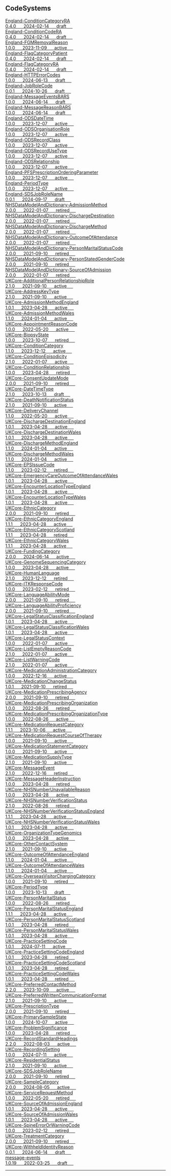## CodeSystems


<div class="project-container">


<a href="https://simplifier.net/NHS-England-Programme-Implementation-Guides/CodeSystem-England-ConditionCategoryRA" class="child-title">
<div class="title">England-ConditionCategoryRA</div>
<div class="description">
  0.4.0 &nbsp;&nbsp;&nbsp;&nbsp;
  2024-02-14 &nbsp;&nbsp;&nbsp;&nbsp;
<span class="status draft">draft</span> &nbsp;&nbsp;&nbsp;&nbsp;
</div>
</a>
<div class="project-container">


<a href="https://simplifier.net/NHS-England-Programme-Implementation-Guides/CodeSystem-England-ConditionCodeRA" class="child-title">
<div class="title">England-ConditionCodeRA</div>
<div class="description">
  0.4.0 &nbsp;&nbsp;&nbsp;&nbsp;
  2024-02-14 &nbsp;&nbsp;&nbsp;&nbsp;
<span class="status draft">draft</span> &nbsp;&nbsp;&nbsp;&nbsp;
</div>
</a>
<div class="project-container">


<a href="https://simplifier.net/nhs-england-implementation-guide/CodeSystem-England-FGMRemovalReason" class="child-title">
<div class="title">England-FGMRemovalReason</div>
<div class="description">
  1.0.0 &nbsp;&nbsp;&nbsp;&nbsp;
  2023-11-09 &nbsp;&nbsp;&nbsp;&nbsp;
<span class="status active">active</span> &nbsp;&nbsp;&nbsp;&nbsp;
</div>
</a>
<div class="project-container">


<a href="https://simplifier.net/NHS-England-Programme-Implementation-Guides/CodeSystem-England-FlagCategoryPatient" class="child-title">
<div class="title">England-FlagCategoryPatient</div>
<div class="description">
  0.4.0 &nbsp;&nbsp;&nbsp;&nbsp;
  2024-02-14 &nbsp;&nbsp;&nbsp;&nbsp;
<span class="status draft">draft</span> &nbsp;&nbsp;&nbsp;&nbsp;
</div>
</a>
<div class="project-container">


<a href="https://simplifier.net/NHS-England-Programme-Implementation-Guides/CodeSystem-England-FlagCategoryRA" class="child-title">
<div class="title">England-FlagCategoryRA</div>
<div class="description">
  0.4.0 &nbsp;&nbsp;&nbsp;&nbsp;
  2024-02-14 &nbsp;&nbsp;&nbsp;&nbsp;
<span class="status draft">draft</span> &nbsp;&nbsp;&nbsp;&nbsp;
</div>
</a>
<div class="project-container">


<a href="https://simplifier.net/nhs-england-implementation-guide/CodeSystem-England-HTTPErrorCodes" class="child-title">
<div class="title">England-HTTPErrorCodes</div>
<div class="description">
  1.0.0 &nbsp;&nbsp;&nbsp;&nbsp;
  2024-06-13 &nbsp;&nbsp;&nbsp;&nbsp;
<span class="status draft">draft</span> &nbsp;&nbsp;&nbsp;&nbsp;
</div>
</a>
<div class="project-container">


<a href="https://simplifier.net/NHS-England-Programme-Implementation-Guides/CodeSystem-England-JobRoleCode" class="child-title">
<div class="title">England-JobRoleCode</div>
<div class="description">
  0.0.1 &nbsp;&nbsp;&nbsp;&nbsp;
  2024-10-26 &nbsp;&nbsp;&nbsp;&nbsp;
<span class="status draft">draft</span> &nbsp;&nbsp;&nbsp;&nbsp;
</div>
</a>
<div class="project-container">


<a href="https://simplifier.net/nhs-england-implementation-guide/CodeSystem-England-MessageEventsBARS" class="child-title">
<div class="title">England-MessageEventsBARS</div>
<div class="description">
  1.0.0 &nbsp;&nbsp;&nbsp;&nbsp;
  2024-06-14 &nbsp;&nbsp;&nbsp;&nbsp;
<span class="status draft">draft</span> &nbsp;&nbsp;&nbsp;&nbsp;
</div>
</a>
<div class="project-container">


<a href="https://simplifier.net/nhs-england-implementation-guide/CodeSystem-England-MessageReasonBARS" class="child-title">
<div class="title">England-MessageReasonBARS</div>
<div class="description">
  1.0.0 &nbsp;&nbsp;&nbsp;&nbsp;
  2024-06-14 &nbsp;&nbsp;&nbsp;&nbsp;
<span class="status draft">draft</span> &nbsp;&nbsp;&nbsp;&nbsp;
</div>
</a>
<div class="project-container">


<a href="https://simplifier.net/nhs-england-implementation-guide/CodeSystem-England-ODSDateTime" class="child-title">
<div class="title">England-ODSDateTime</div>
<div class="description">
  1.0.0 &nbsp;&nbsp;&nbsp;&nbsp;
  2023-12-07 &nbsp;&nbsp;&nbsp;&nbsp;
<span class="status active">active</span> &nbsp;&nbsp;&nbsp;&nbsp;
</div>
</a>
<div class="project-container">


<a href="https://simplifier.net/nhs-england-implementation-guide/CodeSystem-England-ODSOrganisationRole" class="child-title">
<div class="title">England-ODSOrganisationRole</div>
<div class="description">
  1.0.0 &nbsp;&nbsp;&nbsp;&nbsp;
  2023-12-07 &nbsp;&nbsp;&nbsp;&nbsp;
<span class="status active">active</span> &nbsp;&nbsp;&nbsp;&nbsp;
</div>
</a>
<div class="project-container">


<a href="https://simplifier.net/nhs-england-implementation-guide/CodeSystem-England-ODSRecordClass" class="child-title">
<div class="title">England-ODSRecordClass</div>
<div class="description">
  1.0.0 &nbsp;&nbsp;&nbsp;&nbsp;
  2023-12-07 &nbsp;&nbsp;&nbsp;&nbsp;
<span class="status active">active</span> &nbsp;&nbsp;&nbsp;&nbsp;
</div>
</a>
<div class="project-container">


<a href="https://simplifier.net/nhs-england-implementation-guide/CodeSystem-England-ODSRecordUseType" class="child-title">
<div class="title">England-ODSRecordUseType</div>
<div class="description">
  1.0.0 &nbsp;&nbsp;&nbsp;&nbsp;
  2023-12-07 &nbsp;&nbsp;&nbsp;&nbsp;
<span class="status active">active</span> &nbsp;&nbsp;&nbsp;&nbsp;
</div>
</a>
<div class="project-container">


<a href="https://simplifier.net/nhs-england-implementation-guide/CodeSystem-England-ODSRelationship" class="child-title">
<div class="title">England-ODSRelationship</div>
<div class="description">
  1.0.0 &nbsp;&nbsp;&nbsp;&nbsp;
  2023-12-07 &nbsp;&nbsp;&nbsp;&nbsp;
<span class="status active">active</span> &nbsp;&nbsp;&nbsp;&nbsp;
</div>
</a>
<div class="project-container">


<a href="https://simplifier.net/nhs-england-implementation-guide/CodeSystem-England-PFSPrescriptionOrderingParameter" class="child-title">
<div class="title">England-PFSPrescriptionOrderingParameter</div>
<div class="description">
  1.0.0 &nbsp;&nbsp;&nbsp;&nbsp;
  2023-12-07 &nbsp;&nbsp;&nbsp;&nbsp;
<span class="status active">active</span> &nbsp;&nbsp;&nbsp;&nbsp;
</div>
</a>
<div class="project-container">


<a href="https://simplifier.net/nhs-england-implementation-guide/CodeSystem-England-PeriodType" class="child-title">
<div class="title">England-PeriodType</div>
<div class="description">
  1.0.0 &nbsp;&nbsp;&nbsp;&nbsp;
  2023-12-07 &nbsp;&nbsp;&nbsp;&nbsp;
<span class="status active">active</span> &nbsp;&nbsp;&nbsp;&nbsp;
</div>
</a>
<div class="project-container">


<a href="https://simplifier.net/NHS-England-Programme-Implementation-Guides/CodeSystem-England-SDSJobRoleName" class="child-title">
<div class="title">England-SDSJobRoleName</div>
<div class="description">
  0.0.1 &nbsp;&nbsp;&nbsp;&nbsp;
  2024-09-17 &nbsp;&nbsp;&nbsp;&nbsp;
<span class="status draft">draft</span> &nbsp;&nbsp;&nbsp;&nbsp;
</div>
</a>
<div class="project-container">


<a href="https://simplifier.net/HL7FHIRUKCoreR4/CodeSystem-NHSDataModelAndDictionary-AdmissionMethod" class="child-title">
<div class="title">NHSDataModelAndDictionary-AdmissionMethod</div>
<div class="description">
  2.0.0 &nbsp;&nbsp;&nbsp;&nbsp;
  2022-01-07 &nbsp;&nbsp;&nbsp;&nbsp;
<span class="status retired">retired</span> &nbsp;&nbsp;&nbsp;&nbsp;
</div>
</a>
<div class="project-container">


<a href="https://simplifier.net/HL7FHIRUKCoreR4/CodeSystem-NHSDataModelAndDictionary-DischargeDestination" class="child-title">
<div class="title">NHSDataModelAndDictionary-DischargeDestination</div>
<div class="description">
  2.0.0 &nbsp;&nbsp;&nbsp;&nbsp;
  2022-01-07 &nbsp;&nbsp;&nbsp;&nbsp;
<span class="status retired">retired</span> &nbsp;&nbsp;&nbsp;&nbsp;
</div>
</a>
<div class="project-container">


<a href="https://simplifier.net/HL7FHIRUKCoreR4/CodeSystem-NHSDataModelAndDictionary-DischargeMethod" class="child-title">
<div class="title">NHSDataModelAndDictionary-DischargeMethod</div>
<div class="description">
  2.0.0 &nbsp;&nbsp;&nbsp;&nbsp;
  2022-01-07 &nbsp;&nbsp;&nbsp;&nbsp;
<span class="status retired">retired</span> &nbsp;&nbsp;&nbsp;&nbsp;
</div>
</a>
<div class="project-container">


<a href="https://simplifier.net/HL7FHIRUKCoreR4/CodeSystem-NHSDataModelAndDictionary-OutcomeOfAttendance" class="child-title">
<div class="title">NHSDataModelAndDictionary-OutcomeOfAttendance</div>
<div class="description">
  2.0.0 &nbsp;&nbsp;&nbsp;&nbsp;
  2022-01-07 &nbsp;&nbsp;&nbsp;&nbsp;
<span class="status retired">retired</span> &nbsp;&nbsp;&nbsp;&nbsp;
</div>
</a>
<div class="project-container">


<a href="https://simplifier.net/HL7FHIRUKCoreR4/CodeSystem-NHSDataModelAndDictionary-PersonMaritalStatusCode" class="child-title">
<div class="title">NHSDataModelAndDictionary-PersonMaritalStatusCode</div>
<div class="description">
  2.0.0 &nbsp;&nbsp;&nbsp;&nbsp;
  2021-09-10 &nbsp;&nbsp;&nbsp;&nbsp;
<span class="status retired">retired</span> &nbsp;&nbsp;&nbsp;&nbsp;
</div>
</a>
<div class="project-container">


<a href="https://simplifier.net/HL7FHIRUKCoreR4/CodeSystem-NHSDataModelAndDictionary-PersonStatedGenderCode" class="child-title">
<div class="title">NHSDataModelAndDictionary-PersonStatedGenderCode</div>
<div class="description">
  2.0.0 &nbsp;&nbsp;&nbsp;&nbsp;
  2021-09-10 &nbsp;&nbsp;&nbsp;&nbsp;
<span class="status retired">retired</span> &nbsp;&nbsp;&nbsp;&nbsp;
</div>
</a>
<div class="project-container">


<a href="https://simplifier.net/HL7FHIRUKCoreR4/CodeSystem-NHSDataModelAndDictionary-SourceOfAdmission" class="child-title">
<div class="title">NHSDataModelAndDictionary-SourceOfAdmission</div>
<div class="description">
  2.0.0 &nbsp;&nbsp;&nbsp;&nbsp;
  2022-01-07 &nbsp;&nbsp;&nbsp;&nbsp;
<span class="status retired">retired</span> &nbsp;&nbsp;&nbsp;&nbsp;
</div>
</a>
<div class="project-container">


<a href="https://simplifier.net/HL7FHIRUKCoreR4/CodeSystem-UKCore-AdditionalPersonRelationshipRole" class="child-title">
<div class="title">UKCore-AdditionalPersonRelationshipRole</div>
<div class="description">
  2.1.0 &nbsp;&nbsp;&nbsp;&nbsp;
  2021-09-10 &nbsp;&nbsp;&nbsp;&nbsp;
<span class="status active">active</span> &nbsp;&nbsp;&nbsp;&nbsp;
</div>
</a>
<div class="project-container">


<a href="https://simplifier.net/HL7FHIRUKCoreR4/CodeSystem-UKCore-AddressKeyType" class="child-title">
<div class="title">UKCore-AddressKeyType</div>
<div class="description">
  2.1.0 &nbsp;&nbsp;&nbsp;&nbsp;
  2021-09-10 &nbsp;&nbsp;&nbsp;&nbsp;
<span class="status active">active</span> &nbsp;&nbsp;&nbsp;&nbsp;
</div>
</a>
<div class="project-container">


<a href="https://simplifier.net/HL7FHIRUKCoreR4/CodeSystem-UKCore-AdmissionMethodEngland" class="child-title">
<div class="title">UKCore-AdmissionMethodEngland</div>
<div class="description">
  1.0.1 &nbsp;&nbsp;&nbsp;&nbsp;
  2023-04-28 &nbsp;&nbsp;&nbsp;&nbsp;
<span class="status active">active</span> &nbsp;&nbsp;&nbsp;&nbsp;
</div>
</a>
<div class="project-container">


<a href="https://simplifier.net/HL7FHIRUKCoreR4/CodeSystem-UKCore-AdmissionMethodWales" class="child-title">
<div class="title">UKCore-AdmissionMethodWales</div>
<div class="description">
  1.1.0 &nbsp;&nbsp;&nbsp;&nbsp;
  2024-01-04 &nbsp;&nbsp;&nbsp;&nbsp;
<span class="status active">active</span> &nbsp;&nbsp;&nbsp;&nbsp;
</div>
</a>
<div class="project-container">


<a href="https://simplifier.net/HL7FHIRUKCoreR4/CodeSystem-UKCore-AppointmentReasonCode" class="child-title">
<div class="title">UKCore-AppointmentReasonCode</div>
<div class="description">
  1.0.0 &nbsp;&nbsp;&nbsp;&nbsp;
  2022-05-20 &nbsp;&nbsp;&nbsp;&nbsp;
<span class="status active">active</span> &nbsp;&nbsp;&nbsp;&nbsp;
</div>
</a>
<div class="project-container">


<a href="https://simplifier.net/HL7FHIRUKCoreR4/CodeSystem-UKCore-BiopsyState" class="child-title">
<div class="title">UKCore-BiopsyState</div>
<div class="description">
  1.0.0 &nbsp;&nbsp;&nbsp;&nbsp;
  2023-10-07 &nbsp;&nbsp;&nbsp;&nbsp;
<span class="status retired">retired</span> &nbsp;&nbsp;&nbsp;&nbsp;
</div>
</a>
<div class="project-container">


<a href="https://simplifier.net/HL7FHIRUKCoreR4/CodeSystem-UKCore-ConditionCategory" class="child-title">
<div class="title">UKCore-ConditionCategory</div>
<div class="description">
  1.1.0 &nbsp;&nbsp;&nbsp;&nbsp;
  2023-12-12 &nbsp;&nbsp;&nbsp;&nbsp;
<span class="status active">active</span> &nbsp;&nbsp;&nbsp;&nbsp;
</div>
</a>
<div class="project-container">


<a href="https://simplifier.net/HL7FHIRUKCoreR4/CodeSystem-UKCore-ConditionEpisodicity" class="child-title">
<div class="title">UKCore-ConditionEpisodicity</div>
<div class="description">
  2.1.0 &nbsp;&nbsp;&nbsp;&nbsp;
  2022-01-07 &nbsp;&nbsp;&nbsp;&nbsp;
<span class="status active">active</span> &nbsp;&nbsp;&nbsp;&nbsp;
</div>
</a>
<div class="project-container">


<a href="https://simplifier.net/HL7FHIRUKCoreR4/CodeSystem-UKCore-ConditionRelationship" class="child-title">
<div class="title">UKCore-ConditionRelationship</div>
<div class="description">
  1.0.0 &nbsp;&nbsp;&nbsp;&nbsp;
  2023-04-28 &nbsp;&nbsp;&nbsp;&nbsp;
<span class="status retired">retired</span> &nbsp;&nbsp;&nbsp;&nbsp;
</div>
</a>
<div class="project-container">


<a href="https://simplifier.net/HL7FHIRUKCoreR4/CodeSystem-UKCore-ConsentUpdateMode" class="child-title">
<div class="title">UKCore-ConsentUpdateMode</div>
<div class="description">
  2.0.0 &nbsp;&nbsp;&nbsp;&nbsp;
  2021-09-10 &nbsp;&nbsp;&nbsp;&nbsp;
<span class="status retired">retired</span> &nbsp;&nbsp;&nbsp;&nbsp;
</div>
</a>
<div class="project-container">


<a href="https://simplifier.net/HL7FHIRUKCoreR4/CodeSystem-UKCore-DateTimeType" class="child-title">
<div class="title">UKCore-DateTimeType</div>
<div class="description">
  2.1.0 &nbsp;&nbsp;&nbsp;&nbsp;
  2023-10-13 &nbsp;&nbsp;&nbsp;&nbsp;
<span class="status draft">draft</span> &nbsp;&nbsp;&nbsp;&nbsp;
</div>
</a>
<div class="project-container">


<a href="https://simplifier.net/HL7FHIRUKCoreR4/CodeSystem-UKCore-DeathNotificationStatus" class="child-title">
<div class="title">UKCore-DeathNotificationStatus</div>
<div class="description">
  2.1.0 &nbsp;&nbsp;&nbsp;&nbsp;
  2021-09-10 &nbsp;&nbsp;&nbsp;&nbsp;
<span class="status active">active</span> &nbsp;&nbsp;&nbsp;&nbsp;
</div>
</a>
<div class="project-container">


<a href="https://simplifier.net/HL7FHIRUKCoreR4/CodeSystem-UKCore-DeliveryChannel" class="child-title">
<div class="title">UKCore-DeliveryChannel</div>
<div class="description">
  1.1.0 &nbsp;&nbsp;&nbsp;&nbsp;
  2022-05-20 &nbsp;&nbsp;&nbsp;&nbsp;
<span class="status active">active</span> &nbsp;&nbsp;&nbsp;&nbsp;
</div>
</a>
<div class="project-container">


<a href="https://simplifier.net/HL7FHIRUKCoreR4/CodeSystem-UKCore-DischargeDestinationEngland" class="child-title">
<div class="title">UKCore-DischargeDestinationEngland</div>
<div class="description">
  1.0.1 &nbsp;&nbsp;&nbsp;&nbsp;
  2023-04-28 &nbsp;&nbsp;&nbsp;&nbsp;
<span class="status active">active</span> &nbsp;&nbsp;&nbsp;&nbsp;
</div>
</a>
<div class="project-container">


<a href="https://simplifier.net/HL7FHIRUKCoreR4/CodeSystem-UKCore-DischargeDestinationWales" class="child-title">
<div class="title">UKCore-DischargeDestinationWales</div>
<div class="description">
  1.0.1 &nbsp;&nbsp;&nbsp;&nbsp;
  2023-04-28 &nbsp;&nbsp;&nbsp;&nbsp;
<span class="status active">active</span> &nbsp;&nbsp;&nbsp;&nbsp;
</div>
</a>
<div class="project-container">


<a href="https://simplifier.net/HL7FHIRUKCoreR4/CodeSystem-UKCore-DischargeMethodEngland" class="child-title">
<div class="title">UKCore-DischargeMethodEngland</div>
<div class="description">
  1.1.0 &nbsp;&nbsp;&nbsp;&nbsp;
  2024-01-04 &nbsp;&nbsp;&nbsp;&nbsp;
<span class="status active">active</span> &nbsp;&nbsp;&nbsp;&nbsp;
</div>
</a>
<div class="project-container">


<a href="https://simplifier.net/HL7FHIRUKCoreR4/CodeSystem-UKCore-DischargeMethodWales" class="child-title">
<div class="title">UKCore-DischargeMethodWales</div>
<div class="description">
  1.1.0 &nbsp;&nbsp;&nbsp;&nbsp;
  2024-01-04 &nbsp;&nbsp;&nbsp;&nbsp;
<span class="status active">active</span> &nbsp;&nbsp;&nbsp;&nbsp;
</div>
</a>
<div class="project-container">


<a href="https://simplifier.net/HL7FHIRUKCoreR4/CodeSystem-UKCore-EPSIssueCode" class="child-title">
<div class="title">UKCore-EPSIssueCode</div>
<div class="description">
  1.1.0 &nbsp;&nbsp;&nbsp;&nbsp;
  2023-02-12 &nbsp;&nbsp;&nbsp;&nbsp;
<span class="status retired">retired</span> &nbsp;&nbsp;&nbsp;&nbsp;
</div>
</a>
<div class="project-container">


<a href="https://simplifier.net/HL7FHIRUKCoreR4/CodeSystem-UKCore-EmergencyCareOutcomeOfAttendanceWales" class="child-title">
<div class="title">UKCore-EmergencyCareOutcomeOfAttendanceWales</div>
<div class="description">
  1.0.1 &nbsp;&nbsp;&nbsp;&nbsp;
  2023-04-28 &nbsp;&nbsp;&nbsp;&nbsp;
<span class="status active">active</span> &nbsp;&nbsp;&nbsp;&nbsp;
</div>
</a>
<div class="project-container">


<a href="https://simplifier.net/HL7FHIRUKCoreR4/CodeSystem-UKCore-EncounterLocationTypeEngland" class="child-title">
<div class="title">UKCore-EncounterLocationTypeEngland</div>
<div class="description">
  1.0.1 &nbsp;&nbsp;&nbsp;&nbsp;
  2023-04-28 &nbsp;&nbsp;&nbsp;&nbsp;
<span class="status active">active</span> &nbsp;&nbsp;&nbsp;&nbsp;
</div>
</a>
<div class="project-container">


<a href="https://simplifier.net/HL7FHIRUKCoreR4/CodeSystem-UKCore-EncounterLocationTypeWales" class="child-title">
<div class="title">UKCore-EncounterLocationTypeWales</div>
<div class="description">
  1.0.1 &nbsp;&nbsp;&nbsp;&nbsp;
  2023-04-28 &nbsp;&nbsp;&nbsp;&nbsp;
<span class="status active">active</span> &nbsp;&nbsp;&nbsp;&nbsp;
</div>
</a>
<div class="project-container">


<a href="https://simplifier.net/HL7FHIRUKCoreR4/CodeSystem-UKCore-EthnicCategory" class="child-title">
<div class="title">UKCore-EthnicCategory</div>
<div class="description">
  2.0.0 &nbsp;&nbsp;&nbsp;&nbsp;
  2021-09-10 &nbsp;&nbsp;&nbsp;&nbsp;
<span class="status retired">retired</span> &nbsp;&nbsp;&nbsp;&nbsp;
</div>
</a>
<div class="project-container">


<a href="https://simplifier.net/HL7FHIRUKCoreR4/CodeSystem-UKCore-EthnicCategoryEngland" class="child-title">
<div class="title">UKCore-EthnicCategoryEngland</div>
<div class="description">
  1.1.1 &nbsp;&nbsp;&nbsp;&nbsp;
  2023-04-28 &nbsp;&nbsp;&nbsp;&nbsp;
<span class="status active">active</span> &nbsp;&nbsp;&nbsp;&nbsp;
</div>
</a>
<div class="project-container">


<a href="https://simplifier.net/HL7FHIRUKCoreR4/CodeSystem-UKCore-EthnicCategoryScotland" class="child-title">
<div class="title">UKCore-EthnicCategoryScotland</div>
<div class="description">
  1.1.1 &nbsp;&nbsp;&nbsp;&nbsp;
  2023-04-28 &nbsp;&nbsp;&nbsp;&nbsp;
<span class="status retired">retired</span> &nbsp;&nbsp;&nbsp;&nbsp;
</div>
</a>
<div class="project-container">


<a href="https://simplifier.net/HL7FHIRUKCoreR4/CodeSystem-UKCore-EthnicCategoryWales" class="child-title">
<div class="title">UKCore-EthnicCategoryWales</div>
<div class="description">
  1.1.1 &nbsp;&nbsp;&nbsp;&nbsp;
  2023-04-28 &nbsp;&nbsp;&nbsp;&nbsp;
<span class="status active">active</span> &nbsp;&nbsp;&nbsp;&nbsp;
</div>
</a>
<div class="project-container">


<a href="https://simplifier.net/HL7FHIRUKCoreR4/CodeSystem-UKCore-FundingCategory" class="child-title">
<div class="title">UKCore-FundingCategory</div>
<div class="description">
  2.0.0 &nbsp;&nbsp;&nbsp;&nbsp;
  2024-06-14 &nbsp;&nbsp;&nbsp;&nbsp;
<span class="status active">active</span> &nbsp;&nbsp;&nbsp;&nbsp;
</div>
</a>
<div class="project-container">


<a href="https://simplifier.net/HL7FHIRUKCoreR4/CodeSystem-UKCore-GenomeSequencingCategory" class="child-title">
<div class="title">UKCore-GenomeSequencingCategory</div>
<div class="description">
  1.0.0 &nbsp;&nbsp;&nbsp;&nbsp;
  2023-04-28 &nbsp;&nbsp;&nbsp;&nbsp;
<span class="status active">active</span> &nbsp;&nbsp;&nbsp;&nbsp;
</div>
</a>
<div class="project-container">


<a href="https://simplifier.net/HL7FHIRUKCoreR4/CodeSystem-UKCore-HumanLanguage" class="child-title">
<div class="title">UKCore-HumanLanguage</div>
<div class="description">
  2.1.0 &nbsp;&nbsp;&nbsp;&nbsp;
  2023-12-12 &nbsp;&nbsp;&nbsp;&nbsp;
<span class="status retired">retired</span> &nbsp;&nbsp;&nbsp;&nbsp;
</div>
</a>
<div class="project-container">


<a href="https://simplifier.net/HL7FHIRUKCoreR4/CodeSystem-UKCore-ITKResponseCode" class="child-title">
<div class="title">UKCore-ITKResponseCode</div>
<div class="description">
  1.0.0 &nbsp;&nbsp;&nbsp;&nbsp;
  2023-02-12 &nbsp;&nbsp;&nbsp;&nbsp;
<span class="status retired">retired</span> &nbsp;&nbsp;&nbsp;&nbsp;
</div>
</a>
<div class="project-container">


<a href="https://simplifier.net/HL7FHIRUKCoreR4/CodeSystem-UKCore-LanguageAbilityMode" class="child-title">
<div class="title">UKCore-LanguageAbilityMode</div>
<div class="description">
  2.0.0 &nbsp;&nbsp;&nbsp;&nbsp;
  2021-09-10 &nbsp;&nbsp;&nbsp;&nbsp;
<span class="status retired">retired</span> &nbsp;&nbsp;&nbsp;&nbsp;
</div>
</a>
<div class="project-container">


<a href="https://simplifier.net/HL7FHIRUKCoreR4/CodeSystem-UKCore-LanguageAbilityProficiency" class="child-title">
<div class="title">UKCore-LanguageAbilityProficiency</div>
<div class="description">
  2.0.0 &nbsp;&nbsp;&nbsp;&nbsp;
  2021-09-10 &nbsp;&nbsp;&nbsp;&nbsp;
<span class="status retired">retired</span> &nbsp;&nbsp;&nbsp;&nbsp;
</div>
</a>
<div class="project-container">


<a href="https://simplifier.net/HL7FHIRUKCoreR4/CodeSystem-UKCore-LegalStatusClassificationEngland" class="child-title">
<div class="title">UKCore-LegalStatusClassificationEngland</div>
<div class="description">
  1.0.1 &nbsp;&nbsp;&nbsp;&nbsp;
  2023-04-28 &nbsp;&nbsp;&nbsp;&nbsp;
<span class="status active">active</span> &nbsp;&nbsp;&nbsp;&nbsp;
</div>
</a>
<div class="project-container">


<a href="https://simplifier.net/HL7FHIRUKCoreR4/CodeSystem-UKCore-LegalStatusClassificationWales" class="child-title">
<div class="title">UKCore-LegalStatusClassificationWales</div>
<div class="description">
  1.0.1 &nbsp;&nbsp;&nbsp;&nbsp;
  2023-04-28 &nbsp;&nbsp;&nbsp;&nbsp;
<span class="status active">active</span> &nbsp;&nbsp;&nbsp;&nbsp;
</div>
</a>
<div class="project-container">


<a href="https://simplifier.net/HL7FHIRUKCoreR4/CodeSystem-UKCore-LegalStatusContext" class="child-title">
<div class="title">UKCore-LegalStatusContext</div>
<div class="description">
  1.0.0 &nbsp;&nbsp;&nbsp;&nbsp;
  2022-01-07 &nbsp;&nbsp;&nbsp;&nbsp;
<span class="status active">active</span> &nbsp;&nbsp;&nbsp;&nbsp;
</div>
</a>
<div class="project-container">


<a href="https://simplifier.net/HL7FHIRUKCoreR4/CodeSystem-UKCore-ListEmptyReasonCode" class="child-title">
<div class="title">UKCore-ListEmptyReasonCode</div>
<div class="description">
  2.1.0 &nbsp;&nbsp;&nbsp;&nbsp;
  2022-01-07 &nbsp;&nbsp;&nbsp;&nbsp;
<span class="status active">active</span> &nbsp;&nbsp;&nbsp;&nbsp;
</div>
</a>
<div class="project-container">


<a href="https://simplifier.net/HL7FHIRUKCoreR4/CodeSystem-UKCore-ListWarningCode" class="child-title">
<div class="title">UKCore-ListWarningCode</div>
<div class="description">
  2.1.0 &nbsp;&nbsp;&nbsp;&nbsp;
  2022-01-07 &nbsp;&nbsp;&nbsp;&nbsp;
<span class="status active">active</span> &nbsp;&nbsp;&nbsp;&nbsp;
</div>
</a>
<div class="project-container">


<a href="https://simplifier.net/HL7FHIRUKCoreR4/CodeSystem-UKCore-MedicationAdministrationCategory" class="child-title">
<div class="title">UKCore-MedicationAdministrationCategory</div>
<div class="description">
  1.0.0 &nbsp;&nbsp;&nbsp;&nbsp;
  2022-12-16 &nbsp;&nbsp;&nbsp;&nbsp;
<span class="status active">active</span> &nbsp;&nbsp;&nbsp;&nbsp;
</div>
</a>
<div class="project-container">


<a href="https://simplifier.net/HL7FHIRUKCoreR4/CodeSystem-UKCore-MedicationChangeStatus" class="child-title">
<div class="title">UKCore-MedicationChangeStatus</div>
<div class="description">
  1.0.1 &nbsp;&nbsp;&nbsp;&nbsp;
  2021-09-10 &nbsp;&nbsp;&nbsp;&nbsp;
<span class="status retired">retired</span> &nbsp;&nbsp;&nbsp;&nbsp;
</div>
</a>
<div class="project-container">


<a href="https://simplifier.net/HL7FHIRUKCoreR4/CodeSystem-UKCore-MedicationPrescribingAgency" class="child-title">
<div class="title">UKCore-MedicationPrescribingAgency</div>
<div class="description">
  2.0.0 &nbsp;&nbsp;&nbsp;&nbsp;
  2021-09-10 &nbsp;&nbsp;&nbsp;&nbsp;
<span class="status retired">retired</span> &nbsp;&nbsp;&nbsp;&nbsp;
</div>
</a>
<div class="project-container">


<a href="https://simplifier.net/HL7FHIRUKCoreR4/CodeSystem-UKCore-MedicationPrescribingOrganization" class="child-title">
<div class="title">UKCore-MedicationPrescribingOrganization</div>
<div class="description">
  1.0.0 &nbsp;&nbsp;&nbsp;&nbsp;
  2022-08-26 &nbsp;&nbsp;&nbsp;&nbsp;
<span class="status retired">retired</span> &nbsp;&nbsp;&nbsp;&nbsp;
</div>
</a>
<div class="project-container">


<a href="https://simplifier.net/HL7FHIRUKCoreR4/CodeSystem-UKCore-MedicationPrescribingOrganizationType" class="child-title">
<div class="title">UKCore-MedicationPrescribingOrganizationType</div>
<div class="description">
  1.0.0 &nbsp;&nbsp;&nbsp;&nbsp;
  2022-08-26 &nbsp;&nbsp;&nbsp;&nbsp;
<span class="status active">active</span> &nbsp;&nbsp;&nbsp;&nbsp;
</div>
</a>
<div class="project-container">


<a href="https://simplifier.net/HL7FHIRUKCoreR4/CodeSystem-UKCore-MedicationRequestCategory" class="child-title">
<div class="title">UKCore-MedicationRequestCategory</div>
<div class="description">
  1.1.1 &nbsp;&nbsp;&nbsp;&nbsp;
  2023-10-06 &nbsp;&nbsp;&nbsp;&nbsp;
<span class="status active">active</span> &nbsp;&nbsp;&nbsp;&nbsp;
</div>
</a>
<div class="project-container">


<a href="https://simplifier.net/HL7FHIRUKCoreR4/CodeSystem-UKCore-MedicationRequestCourseOfTherapy" class="child-title">
<div class="title">UKCore-MedicationRequestCourseOfTherapy</div>
<div class="description">
  1.0.0 &nbsp;&nbsp;&nbsp;&nbsp;
  2021-09-10 &nbsp;&nbsp;&nbsp;&nbsp;
<span class="status active">active</span> &nbsp;&nbsp;&nbsp;&nbsp;
</div>
</a>
<div class="project-container">


<a href="https://simplifier.net/HL7FHIRUKCoreR4/CodeSystem-UKCore-MedicationStatementCategory" class="child-title">
<div class="title">UKCore-MedicationStatementCategory</div>
<div class="description">
  1.0.0 &nbsp;&nbsp;&nbsp;&nbsp;
  2021-09-10 &nbsp;&nbsp;&nbsp;&nbsp;
<span class="status active">active</span> &nbsp;&nbsp;&nbsp;&nbsp;
</div>
</a>
<div class="project-container">


<a href="https://simplifier.net/HL7FHIRUKCoreR4/CodeSystem-UKCore-MedicationSupplyType" class="child-title">
<div class="title">UKCore-MedicationSupplyType</div>
<div class="description">
  2.1.0 &nbsp;&nbsp;&nbsp;&nbsp;
  2021-09-10 &nbsp;&nbsp;&nbsp;&nbsp;
<span class="status active">active</span> &nbsp;&nbsp;&nbsp;&nbsp;
</div>
</a>
<div class="project-container">


<a href="https://simplifier.net/HL7FHIRUKCoreR4/CodeSystem-UKCore-MessageEvent" class="child-title">
<div class="title">UKCore-MessageEvent</div>
<div class="description">
  2.1.0 &nbsp;&nbsp;&nbsp;&nbsp;
  2022-12-16 &nbsp;&nbsp;&nbsp;&nbsp;
<span class="status retired">retired</span> &nbsp;&nbsp;&nbsp;&nbsp;
</div>
</a>
<div class="project-container">


<a href="https://simplifier.net/HL7FHIRUKCoreR4/CodeSystem-UKCore-MessageHeaderInstruction" class="child-title">
<div class="title">UKCore-MessageHeaderInstruction</div>
<div class="description">
  1.0.0 &nbsp;&nbsp;&nbsp;&nbsp;
  2023-04-28 &nbsp;&nbsp;&nbsp;&nbsp;
<span class="status retired">retired</span> &nbsp;&nbsp;&nbsp;&nbsp;
</div>
</a>
<div class="project-container">


<a href="https://simplifier.net/HL7FHIRUKCoreR4/CodeSystem-UKCore-NHSNumberUnavailableReason" class="child-title">
<div class="title">UKCore-NHSNumberUnavailableReason</div>
<div class="description">
  1.0.0 &nbsp;&nbsp;&nbsp;&nbsp;
  2023-04-28 &nbsp;&nbsp;&nbsp;&nbsp;
<span class="status active">active</span> &nbsp;&nbsp;&nbsp;&nbsp;
</div>
</a>
<div class="project-container">


<a href="https://simplifier.net/HL7FHIRUKCoreR4/CodeSystem-UKCore-NHSNumberVerificationStatus" class="child-title">
<div class="title">UKCore-NHSNumberVerificationStatus</div>
<div class="description">
  2.1.0 &nbsp;&nbsp;&nbsp;&nbsp;
  2022-08-26 &nbsp;&nbsp;&nbsp;&nbsp;
<span class="status retired">retired</span> &nbsp;&nbsp;&nbsp;&nbsp;
</div>
</a>
<div class="project-container">


<a href="https://simplifier.net/HL7FHIRUKCoreR4/CodeSystem-UKCore-NHSNumberVerificationStatusEngland" class="child-title">
<div class="title">UKCore-NHSNumberVerificationStatusEngland</div>
<div class="description">
  1.1.1 &nbsp;&nbsp;&nbsp;&nbsp;
  2023-04-28 &nbsp;&nbsp;&nbsp;&nbsp;
<span class="status active">active</span> &nbsp;&nbsp;&nbsp;&nbsp;
</div>
</a>
<div class="project-container">


<a href="https://simplifier.net/HL7FHIRUKCoreR4/CodeSystem-UKCore-NHSNumberVerificationStatusWales" class="child-title">
<div class="title">UKCore-NHSNumberVerificationStatusWales</div>
<div class="description">
  1.0.1 &nbsp;&nbsp;&nbsp;&nbsp;
  2023-04-28 &nbsp;&nbsp;&nbsp;&nbsp;
<span class="status active">active</span> &nbsp;&nbsp;&nbsp;&nbsp;
</div>
</a>
<div class="project-container">


<a href="https://simplifier.net/HL7FHIRUKCoreR4/CodeSystem-UKCore-OrganizationTypeGenomics" class="child-title">
<div class="title">UKCore-OrganizationTypeGenomics</div>
<div class="description">
  1.0.0 &nbsp;&nbsp;&nbsp;&nbsp;
  2023-04-28 &nbsp;&nbsp;&nbsp;&nbsp;
<span class="status active">active</span> &nbsp;&nbsp;&nbsp;&nbsp;
</div>
</a>
<div class="project-container">


<a href="https://simplifier.net/HL7FHIRUKCoreR4/CodeSystem-UKCore-OtherContactSystem" class="child-title">
<div class="title">UKCore-OtherContactSystem</div>
<div class="description">
  2.1.0 &nbsp;&nbsp;&nbsp;&nbsp;
  2021-09-10 &nbsp;&nbsp;&nbsp;&nbsp;
<span class="status active">active</span> &nbsp;&nbsp;&nbsp;&nbsp;
</div>
</a>
<div class="project-container">


<a href="https://simplifier.net/HL7FHIRUKCoreR4/CodeSystem-UKCore-OutcomeOfAttendanceEngland" class="child-title">
<div class="title">UKCore-OutcomeOfAttendanceEngland</div>
<div class="description">
  1.1.0 &nbsp;&nbsp;&nbsp;&nbsp;
  2024-01-04 &nbsp;&nbsp;&nbsp;&nbsp;
<span class="status active">active</span> &nbsp;&nbsp;&nbsp;&nbsp;
</div>
</a>
<div class="project-container">


<a href="https://simplifier.net/HL7FHIRUKCoreR4/CodeSystem-UKCore-OutcomeOfAttendanceWales" class="child-title">
<div class="title">UKCore-OutcomeOfAttendanceWales</div>
<div class="description">
  1.1.0 &nbsp;&nbsp;&nbsp;&nbsp;
  2024-01-04 &nbsp;&nbsp;&nbsp;&nbsp;
<span class="status active">active</span> &nbsp;&nbsp;&nbsp;&nbsp;
</div>
</a>
<div class="project-container">


<a href="https://simplifier.net/HL7FHIRUKCoreR4/CodeSystem-UKCore-OverseasVisitorChargingCategory" class="child-title">
<div class="title">UKCore-OverseasVisitorChargingCategory</div>
<div class="description">
  1.0.0 &nbsp;&nbsp;&nbsp;&nbsp;
  2021-09-10 &nbsp;&nbsp;&nbsp;&nbsp;
<span class="status retired">retired</span> &nbsp;&nbsp;&nbsp;&nbsp;
</div>
</a>
<div class="project-container">


<a href="https://simplifier.net/HL7FHIRUKCoreR4/CodeSystem-UKCore-PeriodType" class="child-title">
<div class="title">UKCore-PeriodType</div>
<div class="description">
  1.0.0 &nbsp;&nbsp;&nbsp;&nbsp;
  2023-10-13 &nbsp;&nbsp;&nbsp;&nbsp;
<span class="status draft">draft</span> &nbsp;&nbsp;&nbsp;&nbsp;
</div>
</a>
<div class="project-container">


<a href="https://simplifier.net/HL7FHIRUKCoreR4/CodeSystem-UKCore-PersonMaritalStatus" class="child-title">
<div class="title">UKCore-PersonMaritalStatus</div>
<div class="description">
  1.0.0 &nbsp;&nbsp;&nbsp;&nbsp;
  2022-08-26 &nbsp;&nbsp;&nbsp;&nbsp;
<span class="status retired">retired</span> &nbsp;&nbsp;&nbsp;&nbsp;
</div>
</a>
<div class="project-container">


<a href="https://simplifier.net/HL7FHIRUKCoreR4/CodeSystem-UKCore-PersonMaritalStatusEngland" class="child-title">
<div class="title">UKCore-PersonMaritalStatusEngland</div>
<div class="description">
  1.1.1 &nbsp;&nbsp;&nbsp;&nbsp;
  2023-04-28 &nbsp;&nbsp;&nbsp;&nbsp;
<span class="status active">active</span> &nbsp;&nbsp;&nbsp;&nbsp;
</div>
</a>
<div class="project-container">


<a href="https://simplifier.net/HL7FHIRUKCoreR4/CodeSystem-UKCore-PersonMaritalStatusScotland" class="child-title">
<div class="title">UKCore-PersonMaritalStatusScotland</div>
<div class="description">
  1.0.1 &nbsp;&nbsp;&nbsp;&nbsp;
  2023-04-28 &nbsp;&nbsp;&nbsp;&nbsp;
<span class="status retired">retired</span> &nbsp;&nbsp;&nbsp;&nbsp;
</div>
</a>
<div class="project-container">


<a href="https://simplifier.net/HL7FHIRUKCoreR4/CodeSystem-UKCore-PersonMaritalStatusWales" class="child-title">
<div class="title">UKCore-PersonMaritalStatusWales</div>
<div class="description">
  1.0.1 &nbsp;&nbsp;&nbsp;&nbsp;
  2023-04-28 &nbsp;&nbsp;&nbsp;&nbsp;
<span class="status active">active</span> &nbsp;&nbsp;&nbsp;&nbsp;
</div>
</a>
<div class="project-container">


<a href="https://simplifier.net/HL7FHIRUKCoreR4/CodeSystem-UKCore-PracticeSettingCode" class="child-title">
<div class="title">UKCore-PracticeSettingCode</div>
<div class="description">
  1.0.1 &nbsp;&nbsp;&nbsp;&nbsp;
  2024-07-11 &nbsp;&nbsp;&nbsp;&nbsp;
<span class="status active">active</span> &nbsp;&nbsp;&nbsp;&nbsp;
</div>
</a>
<div class="project-container">


<a href="https://simplifier.net/HL7FHIRUKCoreR4/CodeSystem-UKCore-PracticeSettingCodeEngland" class="child-title">
<div class="title">UKCore-PracticeSettingCodeEngland</div>
<div class="description">
  1.0.1 &nbsp;&nbsp;&nbsp;&nbsp;
  2023-04-28 &nbsp;&nbsp;&nbsp;&nbsp;
<span class="status retired">retired</span> &nbsp;&nbsp;&nbsp;&nbsp;
</div>
</a>
<div class="project-container">


<a href="https://simplifier.net/HL7FHIRUKCoreR4/CodeSystem-UKCore-PracticeSettingCodeScotland" class="child-title">
<div class="title">UKCore-PracticeSettingCodeScotland</div>
<div class="description">
  1.0.1 &nbsp;&nbsp;&nbsp;&nbsp;
  2023-04-28 &nbsp;&nbsp;&nbsp;&nbsp;
<span class="status retired">retired</span> &nbsp;&nbsp;&nbsp;&nbsp;
</div>
</a>
<div class="project-container">


<a href="https://simplifier.net/HL7FHIRUKCoreR4/CodeSystem-UKCore-PracticeSettingCodeWales" class="child-title">
<div class="title">UKCore-PracticeSettingCodeWales</div>
<div class="description">
  1.0.1 &nbsp;&nbsp;&nbsp;&nbsp;
  2023-04-28 &nbsp;&nbsp;&nbsp;&nbsp;
<span class="status retired">retired</span> &nbsp;&nbsp;&nbsp;&nbsp;
</div>
</a>
<div class="project-container">


<a href="https://simplifier.net/HL7FHIRUKCoreR4/CodeSystem-UKCore-PreferredContactMethod" class="child-title">
<div class="title">UKCore-PreferredContactMethod</div>
<div class="description">
  2.2.0 &nbsp;&nbsp;&nbsp;&nbsp;
  2023-10-09 &nbsp;&nbsp;&nbsp;&nbsp;
<span class="status active">active</span> &nbsp;&nbsp;&nbsp;&nbsp;
</div>
</a>
<div class="project-container">


<a href="https://simplifier.net/HL7FHIRUKCoreR4/CodeSystem-UKCore-PreferredWrittenCommunicationFormat" class="child-title">
<div class="title">UKCore-PreferredWrittenCommunicationFormat</div>
<div class="description">
  2.1.0 &nbsp;&nbsp;&nbsp;&nbsp;
  2021-09-10 &nbsp;&nbsp;&nbsp;&nbsp;
<span class="status active">active</span> &nbsp;&nbsp;&nbsp;&nbsp;
</div>
</a>
<div class="project-container">


<a href="https://simplifier.net/HL7FHIRUKCoreR4/CodeSystem-UKCore-PrescriptionType" class="child-title">
<div class="title">UKCore-PrescriptionType</div>
<div class="description">
  2.0.0 &nbsp;&nbsp;&nbsp;&nbsp;
  2021-09-10 &nbsp;&nbsp;&nbsp;&nbsp;
<span class="status retired">retired</span> &nbsp;&nbsp;&nbsp;&nbsp;
</div>
</a>
<div class="project-container">


<a href="https://simplifier.net/HL7FHIRUKCoreR4/CodeSystem-UKCore-PrimarySampleState" class="child-title">
<div class="title">UKCore-PrimarySampleState</div>
<div class="description">
  1.0.0 &nbsp;&nbsp;&nbsp;&nbsp;
  2024-10-07 &nbsp;&nbsp;&nbsp;&nbsp;
<span class="status active">active</span> &nbsp;&nbsp;&nbsp;&nbsp;
</div>
</a>
<div class="project-container">


<a href="https://simplifier.net/HL7FHIRUKCoreR4/CodeSystem-UKCore-ProblemSignificance" class="child-title">
<div class="title">UKCore-ProblemSignificance</div>
<div class="description">
  1.0.0 &nbsp;&nbsp;&nbsp;&nbsp;
  2023-04-28 &nbsp;&nbsp;&nbsp;&nbsp;
<span class="status retired">retired</span> &nbsp;&nbsp;&nbsp;&nbsp;
</div>
</a>
<div class="project-container">


<a href="https://simplifier.net/HL7FHIRUKCoreR4/CodeSystem-UKCore-RecordStandardHeadings" class="child-title">
<div class="title">UKCore-RecordStandardHeadings</div>
<div class="description">
  2.2.0 &nbsp;&nbsp;&nbsp;&nbsp;
  2022-08-03 &nbsp;&nbsp;&nbsp;&nbsp;
<span class="status active">active</span> &nbsp;&nbsp;&nbsp;&nbsp;
</div>
</a>
<div class="project-container">


<a href="https://simplifier.net/HL7FHIRUKCoreR4/CodeSystem-UKCore-RecordingSetting" class="child-title">
<div class="title">UKCore-RecordingSetting</div>
<div class="description">
  1.0.0 &nbsp;&nbsp;&nbsp;&nbsp;
  2024-07-11 &nbsp;&nbsp;&nbsp;&nbsp;
<span class="status active">active</span> &nbsp;&nbsp;&nbsp;&nbsp;
</div>
</a>
<div class="project-container">


<a href="https://simplifier.net/HL7FHIRUKCoreR4/CodeSystem-UKCore-ResidentialStatus" class="child-title">
<div class="title">UKCore-ResidentialStatus</div>
<div class="description">
  2.1.0 &nbsp;&nbsp;&nbsp;&nbsp;
  2021-09-10 &nbsp;&nbsp;&nbsp;&nbsp;
<span class="status active">active</span> &nbsp;&nbsp;&nbsp;&nbsp;
</div>
</a>
<div class="project-container">


<a href="https://simplifier.net/HL7FHIRUKCoreR4/CodeSystem-UKCore-SDSJobRoleName" class="child-title">
<div class="title">UKCore-SDSJobRoleName</div>
<div class="description">
  2.0.0 &nbsp;&nbsp;&nbsp;&nbsp;
  2021-09-10 &nbsp;&nbsp;&nbsp;&nbsp;
<span class="status retired">retired</span> &nbsp;&nbsp;&nbsp;&nbsp;
</div>
</a>
<div class="project-container">


<a href="https://simplifier.net/HL7FHIRUKCoreR4/CodeSystem-UKCore-SampleCategory" class="child-title">
<div class="title">UKCore-SampleCategory</div>
<div class="description">
  2.0.0 &nbsp;&nbsp;&nbsp;&nbsp;
  2024-08-05 &nbsp;&nbsp;&nbsp;&nbsp;
<span class="status active">active</span> &nbsp;&nbsp;&nbsp;&nbsp;
</div>
</a>
<div class="project-container">


<a href="https://simplifier.net/HL7FHIRUKCoreR4/CodeSystem-UKCore-ServiceRequestMethod" class="child-title">
<div class="title">UKCore-ServiceRequestMethod</div>
<div class="description">
  1.0.0 &nbsp;&nbsp;&nbsp;&nbsp;
  2022-05-20 &nbsp;&nbsp;&nbsp;&nbsp;
<span class="status retired">retired</span> &nbsp;&nbsp;&nbsp;&nbsp;
</div>
</a>
<div class="project-container">


<a href="https://simplifier.net/HL7FHIRUKCoreR4/CodeSystem-UKCore-SourceOfAdmissionEngland" class="child-title">
<div class="title">UKCore-SourceOfAdmissionEngland</div>
<div class="description">
  1.0.1 &nbsp;&nbsp;&nbsp;&nbsp;
  2023-04-28 &nbsp;&nbsp;&nbsp;&nbsp;
<span class="status active">active</span> &nbsp;&nbsp;&nbsp;&nbsp;
</div>
</a>
<div class="project-container">


<a href="https://simplifier.net/HL7FHIRUKCoreR4/CodeSystem-UKCore-SourceOfAdmissionWales" class="child-title">
<div class="title">UKCore-SourceOfAdmissionWales</div>
<div class="description">
  1.0.1 &nbsp;&nbsp;&nbsp;&nbsp;
  2023-04-28 &nbsp;&nbsp;&nbsp;&nbsp;
<span class="status active">active</span> &nbsp;&nbsp;&nbsp;&nbsp;
</div>
</a>
<div class="project-container">


<a href="https://simplifier.net/HL7FHIRUKCoreR4/CodeSystem-UKCore-SpineErrorOrWarningCode" class="child-title">
<div class="title">UKCore-SpineErrorOrWarningCode</div>
<div class="description">
  1.0.0 &nbsp;&nbsp;&nbsp;&nbsp;
  2023-02-12 &nbsp;&nbsp;&nbsp;&nbsp;
<span class="status retired">retired</span> &nbsp;&nbsp;&nbsp;&nbsp;
</div>
</a>
<div class="project-container">


<a href="https://simplifier.net/HL7FHIRUKCoreR4/CodeSystem-UKCore-TreatmentCategory" class="child-title">
<div class="title">UKCore-TreatmentCategory</div>
<div class="description">
  2.0.0 &nbsp;&nbsp;&nbsp;&nbsp;
  2021-09-10 &nbsp;&nbsp;&nbsp;&nbsp;
<span class="status retired">retired</span> &nbsp;&nbsp;&nbsp;&nbsp;
</div>
</a>
<div class="project-container">


<a href="https://simplifier.net/HL7FHIRUKCoreR4/CodeSystem-UKCore-WithheldIdentityReason" class="child-title">
<div class="title">UKCore-WithheldIdentityReason</div>
<div class="description">
  0.0.1 &nbsp;&nbsp;&nbsp;&nbsp;
  2024-06-14 &nbsp;&nbsp;&nbsp;&nbsp;
<span class="status draft">draft</span> &nbsp;&nbsp;&nbsp;&nbsp;
</div>
</a>
<div class="project-container">


<a href="https://simplifier.net/nhs-england-implementation-guide/CodeSystem-message-events" class="child-title">
<div class="title">message-events</div>
<div class="description">
  1.0.19 &nbsp;&nbsp;&nbsp;&nbsp;
  2022-03-25 &nbsp;&nbsp;&nbsp;&nbsp;
<span class="status draft">draft</span> &nbsp;&nbsp;&nbsp;&nbsp;
</div>
</a>
</div>

---


